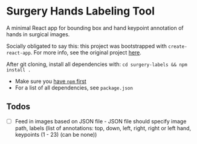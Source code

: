 # Surgery Hands Labeling Tool

A minimal React app for bounding box and hand keypoint annotation of hands in surgical images.

Socially obligated to say this: this project was bootstrapped with `create-react-app`. For more info, see the original project [here](https://github.com/facebook/create-react-app/blob/master/packages/react-scripts/template/README.md).

After git cloning, install all dependencies with: `cd surgery-labels && npm install .`

- Make sure you [have `npm` first](https://www.npmjs.com/get-npm)
- For a list of all dependencies, see `package.json`

## Todos

- [ ] Feed in images based on JSON file - JSON file should specify image path, labels (list of annotations: top, down, left, right, right or left hand, keypoints (1 - 23) (can be none))
